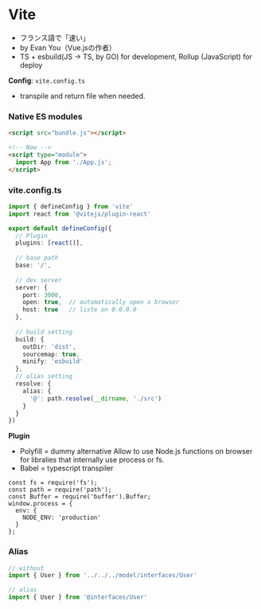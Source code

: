 # Vite
* フランス語で「速い」
* by Evan You（Vue.jsの作者）
* TS + esbuild(JS -> TS, by GO) for development,  Rollup (JavaScript) for deploy

**Config**: `vite.config.ts`
* transpile and return file when needed.

### Native ES modules
```html
<script src="bundle.js"></script>

<!-- Now -->
<script type="module">
  import App from './App.js';
</script>
```

### vite.config.ts
```ts
import { defineConfig } from 'vite'
import react from '@vitejs/plugin-react'

export default defineConfig({
  // Plugin
  plugins: [react()],
  
  // base path
  base: '/',
  
  // dev server
  server: {
    port: 3000,
    open: true,  // automatically open a browser
    host: true   // liste on 0.0.0.0 
  },
  
  // build setting
  build: {
    outDir: 'dist',
    sourcemap: true,
    minify: 'esbuild'
  },
  // alias setting
  resolve: {
    alias: {
      '@': path.resolve(__dirname, './src')
    }
  }
})

```

**Plugin**
* Polyfill = dummy alternative
Allow to use Node.js functions on browser for libralies that internally use process or fs.
* Babel = typescript transpiler
```
const fs = require('fs');
const path = require('path');
const Buffer = require('buffer').Buffer;
window.process = {
  env: {
    NODE_ENV: 'production'
  }
};
```


### Alias

```ts
// without
import { User } from '../../../model/interfaces/User'

// alias
import { User } from '@interfaces/User'
```
